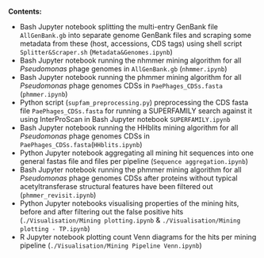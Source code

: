 **Contents:**
- Bash Jupyter notebook splitting the multi-entry GenBank file `AllGenBank.gb` into separate genome GenBank files and scraping some metadata from these (host, accessions, CDS tags) using shell script `Splitter&Scraper.sh` (`Metadata&Genomes.ipynb`)
- Bash Jupyter notebook running the nhmmer mining algorithm for all *Pseudomonas* phage genomes in `AllGenBank.gb` (`nhmmer.ipynb`)
- Bash Jupyter notebook running the phmmer mining algorithm for all *Pseudomonas* phage genomes CDSs in `PaePhages_CDSs.fasta` (`phmmer.ipynb`)
- Python script (`supfam_preprocessing.py`) preprocessing the CDS fasta file `PaePhages_CDSs.fasta` for running a SUPERFAMILY search against it using InterProScan in Bash Jupyter notebook `SUPERFAMILY.ipynb`
- Bash Jupyter notebook running the HHblits mining algorithm for all *Pseudomonas* phage genomes CDSs in `PaePhages_CDSs.fasta`(`HHblits.ipynb`)
- Python Jupyter notebook aggregating all mining hit sequences into one general fastas file and files per pipeline (`Sequence aggregation.ipynb`)
- Bash Jupyter notebook running the phmmer mining algorithm for all *Pseudomonas* phage genomes CDSs after proteins without typical acetyltransferase structural features have been filtered out (`phmmer_revisit.ipynb`)
- Python Jupyter notebooks visualising properties of the mining hits, before and after filtering out the false positive hits (`./Visualisation/Mining plotting.ipynb` & `./Visualisation/Mining plotting - TP.ipynb`)
- R Jupyter notebook plotting count Venn diagrams for the hits per mining pipeline (`./Visualisation/Mining Pipeline Venn.ipynb`)
